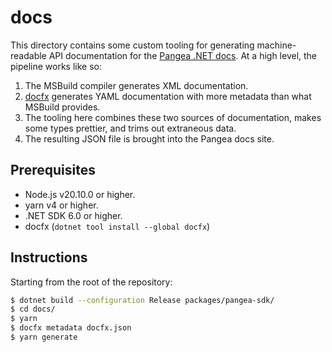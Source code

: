 # docs

This directory contains some custom tooling for generating machine-readable
API documentation for the [Pangea .NET docs][]. At a high level, the pipeline
works like so:

1. The MSBuild compiler generates XML documentation.
2. [docfx][] generates YAML documentation with more metadata than what MSBuild
   provides.
3. The tooling here combines these two sources of documentation, makes some
   types prettier, and trims out extraneous data.
4. The resulting JSON file is brought into the Pangea docs site.

## Prerequisites

- Node.js v20.10.0 or higher.
- yarn v4 or higher.
- .NET SDK 6.0 or higher.
- docfx (`dotnet tool install --global docfx`)

## Instructions

Starting from the root of the repository:

```bash
$ dotnet build --configuration Release packages/pangea-sdk/
$ cd docs/
$ yarn
$ docfx metadata docfx.json
$ yarn generate
```

[Pangea .NET docs]: https://pangea.cloud/docs/sdk/csharp/
[docfx]: https://dotnet.github.io/docfx/index.html
